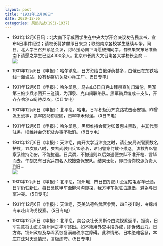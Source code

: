 ```yaml
---
layout: post
title: "1931年12月06日"
date: 2020-12-06
categories: 局部抗战(1931-1937)
---
```


<meta name="referrer" content="no-referrer" />

- 1931年12月6日讯：北大南下示威团学生在中央大学开会决议发告民众书，宣布5日事件经过；请校长蒋梦麟即日来京；联络南京各校学生继续斗争。同日，北大学生召开紧急会议，讨论援助南下请愿被捕同学。各校集聚东站准备南下请愿之学生已达4000余人。北京市长周大文召集各大学校长会商 ... <br/><img src="https://wx1.sinaimg.cn/large/aca367d8ly1gle657725ij20c809zaa4.jpg" />

- 1931年12月6日《申报》：哈尔滨息，日方资给白俄弹药甚多，白俄已在东铁哈线一面坡站，设有秘密机关及小兵工厂。（5日专电） 

- 1931年12月6日《申报》：哈尔滨息，马占山3日自克山拜泉查防归海伦，黑军第三旅步兵李团开三道镇，为拜泉、克山间联络队。黑军骑兵编成十支队，开齐齐哈尔四周待反攻。（5日专电） 

- 1931年12月6日《申报》：北平息，哈电，日军积极沿齐克路攻击泰安镇。昨曾发生战事，黑军因防御坚固，日军卒未得逞。（5日专电） 

- 1931年12月6日《申报》：哈尔滨息，黑垣维持会反对张景惠主黑政，并其代表驻黑，顷维持会仍积极办事不取消。（5日专电） 

- 1931年12月6日《申报》：天津息，南开大学当津变之时，请公安局派警察数名护校。五次晨八时，突去武装日兵10余名，诘问警察何故不撤退。该校告以警察系维持治安，不能撤退。日兵谓，不撤退则以后如遇便衣队不准开枪，言毕而去。午刻又有日宪兵四名入校搜查保安队。结果无获，即曰请你校派负责人到日... <br/><img src="https://wx2.sinaimg.cn/large/aca367d8ly1gldycctdt9j20c80ay0su.jpg" />

- 1931年12月6日《申报》：北平息，锦州电，四日由打虎山至皇姑屯客车已通，日军仍驻新民。每日派铁甲车至柳河沟窥探，我方甲车拟驻白旗堡，避免与日军冲突。（5日专电） 

- 1931年12月6日《申报》：天津息，英美法德各武官参赞，四日夜11时，由锦州专车赴山海关视察。（5日专电） 

- 1931年12月6日《申报》：北平息，美台众社长贝斯今由沈视察返平。据谈，日军决意将山海关锦州间之华军逐出。如不能用外交手段办成，即诉诸武力。日方称，锦州政府及华军系恢复满洲秩序之障碍。此种情形，日本绝难容忍，本庄在沈对天津情形，言极虚夸。（5日专电） 

